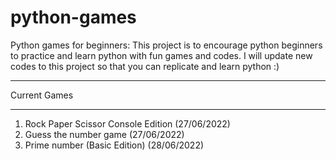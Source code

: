# python-games
Python games for beginners: 
This project is to encourage python beginners to practice and learn python with fun games and codes.
I will update new codes to this project so that you can replicate and learn python :)
*******************
Current Games
*******************
1) Rock Paper Scissor Console Edition (27/06/2022)
2) Guess the number game (27/06/2022)
3) Prime number (Basic Edition) (28/06/2022)
